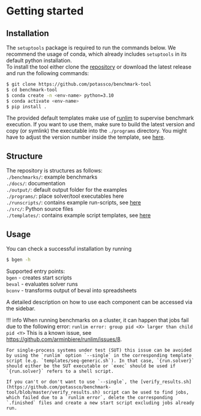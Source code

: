 

# Getting started

## Installation

The `setuptools` package is required to run the commands below.
We recommend the usage of conda, which already includes `setuptools` in its default python installation.  
To install the tool either clone the [repository](https://github.com/potassco/benchmark-tool) or download the latest release and run the following commands:

```bash
$ git clone https://github.com/potassco/benchmark-tool
$ cd benchmark-tool
$ conda create -n <env-name> python=3.10
$ conda activate <env-name>
$ pip install .
```

The provided default templates make use of [runlim](https://github.com/arminbiere/runlim) to supervise benchmark execution. If you want to use them, make sure to build the latest version and copy (or symlink) the executable into the `./programs` directory. You might have to adjust the version number inside the template, see [here](./bgen/templates.md#run-templates).

## Structure

The repository is structures as follows:  
`./benchmarks/`: example benchmarks  
`./docs/`: documentation  
`./output/`: default output folder for the examples  
`./programs/`: place solver/tool executables here  
`./runscripts/`: contains example run-scripts, see [here](./bgen/runscript.md)  
`./src/`: Python source files  
`./templates/`: contains example script templates, see [here](./bgen/templates.md)  


## Usage

You can check a successful installation by running

```bash
$ bgen -h
```

Supported entry points:  
`bgen`  - creates start scripts  
`beval` - evaluates solver runs  
`bconv` - transforms output of beval into spreadsheets  

A detailed description on how to use each component can be accessed via the sidebar.

!!! info
    When running benchmarks on a cluster, it can happen that jobs fail due to the following error:
    ```
    runlim error: group pid <X> larger than child pid <Y>
    ```
    This is a known issue, see <https://github.com/arminbiere/runlim/issues/8>.

    For single-process systems under test (SUT) this issue can be avoided by using the `runlim` option `--single` in the corresponding template script (e.g. `templates/seq-generic.sh`). In that case, `{run.solver}` should either be the SUT executable or `exec` should be used if `{run.solver}` refers to a shell script.

    If you can't or don't want to use `--single`, the [verify_results.sh](https://github.com/potassco/benchmark-tool/blob/master/verify_results.sh) script can be used to find jobs, which failed due to a `runlim error`, delete the corresponding `.finished` files and create a new start script excluding jobs already run.
